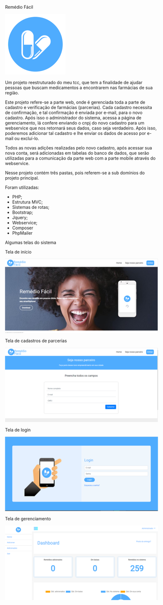 Remédio Fácil

![](remediofacil/assets/images/favicon.png)

Um projeto reestruturado do meu tcc, que tem a finalidade de ajudar pessoas que buscam medicamentos a encontrarem nas farmácias de sua região.

Este projeto refere-se a parte web, onde é gerenciada toda a parte de cadastro e verificação de farmácias (parcerias). Cada cadastro necessita de confirmação, e tal confirmação é enviada por e-mail, para o novo cadastro. Após isso o administrador do sistema, acessa a página de gerenciamento, lá confere enviando o cnpj do novo cadastro para um webservice que nos retornará seus dados, caso seja verdadeiro. Após isso, poderemos adicionar tal cadastro e lhe enviar os dados de acesso por e-mail ou excluí-lo.

Todos as novas adições realizadas pelo novo cadastro, após acessar sua nova conta, será adicionadas em tabelas do banco de dados, que serão utilizadas para a comunicação da parte web com a parte mobile através do webservice.

Nesse projeto contém três pastas, pois referem-se a sub domínios do projeto principal.

Foram utilizadas:

- PHP;
- Estrutura MVC;
- Sistemas de rotas;
- Bootstrap;
- Jquery;
- Webservice;
- Composer
- PhpMailer


Algumas telas do sistema

Tela de início


![](remediofacil/assets/images/tela1.PNG)


Tela de cadastros de parcerias


![](remediofacil/assets/images/tela2.PNG)


Tela de login


![](remediofacil/assets/images/tela3.PNG)


Tela de gerenciamento


![](remediofacil/assets/images/tela4.PNG)


